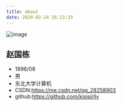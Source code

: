 ```yaml
---
title: about
date: 2020-02-24 16:13:33
---
```

![image](https://img-blog.csdnimg.cn/20200723185154416.png?x-oss-process=image/watermark,type_ZmFuZ3poZW5naGVpdGk,shadow_10,text_aHR0cHM6Ly9ibG9nLmNzZG4ubmV0L3FxXzI4MjU4OTAz,size_16,color_FFFFFF,t_70)
## 赵国栋
- 1996/08
- 男
- 东北大学计算机
- CSDN:https://me.csdn.net/qq_28258903
- github:https://github.com/kisisjrlly

